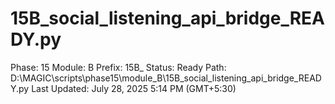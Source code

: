 # 15B_social_listening_api_bridge_READY.py

Phase: 15
Module: B
Prefix: 15B_
Status: Ready
Path: D:\MAGIC\scripts\phase15\module_B\15B_social_listening_api_bridge_READY.py
Last Updated: July 28, 2025 5:14 PM (GMT+5:30)
